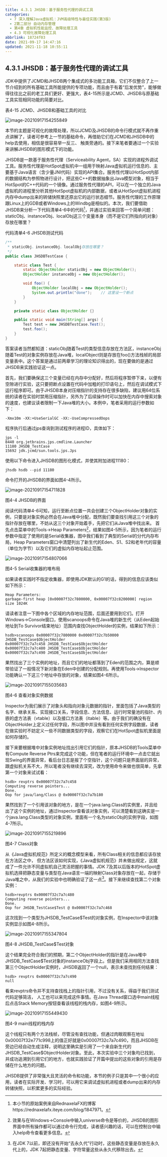 ```yaml
---
title: 4.3.1 JHSDB：基于服务性代理的调试工具
categories: 
  - 7 深入理解Java虛拟机：JVM高级特性与最佳实践(第3版)
  - 2第二部分 自动内存管理
  - 第4章 虚拟机性能监控、故障处理工具
  - 4.3 可视化故障处理工具
abbrlink: 18724f03
date: 2021-09-17 14:47:16
updated: 2021-11-18 10:55:11
---
```

## 4.3.1 JHSDB：基于服务性代理的调试工具
JDK中提供了JCMD和JHSDB两个集成式的多功能工具箱，它们不仅整合了上一节介绍到的所有基础工具所能提供的专项功能，而且由于有着“后发优势”，能够做得往往比之前的老工具们更好、更强大，表4-15所示是JCMD、JHSDB与原基础工具实现相同功能的简要对比。

表4-15 JCMD、JHSDB和基础工具的对比

![image-20210917154255849](https://raw.githubusercontent.com/lanlan2017/images/master/Blog/Sum/20210917154256.png)

本节的主题是可视化的故障处理，所以JCMD及JHSDB的命令行模式就不再作重点讲解了，读者可参考上一节的基础命令，再借助它们在JCMD和JHSDB中的help去使用，相信是很容易举一反三、 触类旁通的。接下来笔者要通过一个实验来讲解JHSDB的图形模式下的功能。

JHSDB是一款基于服务性代理（Serviceability Agent，SA）实现的进程外调试工具。服务性代理是HotSpot虚拟机中一组用于映射Java虚拟机运行信息的、主要基于Java语言（含少量JNI代码）实现的API集合。服务性代理以HotSpot内部的数据结构为参照物进行设计，把这些C++的数据抽象出Java模型对象，相当于HotSpot的C++代码的一个镜像。通过服务性代理的API，可以在一个独立的Java虚拟机的进程里分析其他HotSpot虚拟机的内部数据，或者从HotSpot虚拟机进程内存中dump出来的转储快照里还原出它的运行状态细节。服务性代理的工作原理跟Linux上的GDB或者Windows上的Windbg是相似的。本次，我们要借助JHSDB来分析一下代码清单4-6中的代码[^1]，并通过实验来回答一个简单问题：staticObj、instanceObj、localObj这三个变量本身（而不是它们所指向的对象）存放在哪里？

代码清单4-6 JHSDB测试代码
```java
/**
 * staticObj、instanceObj、localObj存放在哪里？
 */
public class JHSDBTestCase {

    static class Test {
        static ObjectHolder staticObj = new ObjectHolder();
        ObjectHolder instanceObj = new ObjectHolder();

        void foo() {
            ObjectHolder localObj = new ObjectHolder();
            System.out.println("done");    // 这里设一个断点
        }
    }

    private static class ObjectHolder {}

    public static void main(String[] args) {
        Test test = new JHSDBTestCase.Test();
        test.foo();
    }
}
```
答案读者当然都知道：staticObj随着Test的类型信息存放在方法区，instanceObj随着Test的对象实例存放在Java堆，localObject则是存放在foo()方法栈帧的局部变量表中。这个答案是通过前两章学习的理论知识得出的，现在要做的是通过JHSDB来实践验证这一点。

首先，我们要确保这三个变量已经在内存中分配好，然后将程序暂停下来，以便有空隙进行实验，这只要把断点设置在代码中加粗的打印语句上，然后在调试模式下运行程序即可。由于JHSDB本身对压缩指针的支持存在很多缺陷，建议用64位系统的读者在实验时禁用压缩指针，另外为了后续操作时可以加快在内存中搜索对象的速度，也建议读者限制一下Java堆的大小。本例中，笔者采用的运行参数如下：

```
-Xmx10m -XX:+UseSerialGC -XX:-UseCompressedOops
```
程序执行后通过jps查询到测试程序的进程ID，具体如下：
```
jps -l 
8440 org.jetbrains.jps.cmdline.Launcher 
11180 JHSDB_TestCase 
15692 jdk.jcmd/sun.tools.jps.Jps
```
使用以下命令进入JHSDB的图形化模式，并使其附加进程11180：
```
jhsdb hsdb --pid 11180
```
命令打开的JHSDB的界面如图4-4所示。

![image-20210917154711828](https://raw.githubusercontent.com/lanlan2017/images/master/Blog/Sum/20210917154711.png)

图4-4 JHSDB的界面

阅读代码清单4-6可知，运行至断点位置一共会创建三个ObjectHolder对象的实例，只要是对象实例必然会在Java堆中分配，既然我们要查找引用这三个对象的指针存放在哪里，不妨从这三个对象开始着手，先把它们从Java堆中找出来。
首先点击菜单中的Tools->Heap Parameters[^2]，结果如图4-5所示，因为笔者的运行参数中指定了使用的是Serial收集器，图中我们看到了典型的Serial的分代内存布局，Heap Parameters窗口中清楚列出了新生代的Eden、S1、S2和老年代的容量（单位为字节）以及它们的虚拟内存地址起止范围。

![image-20210917154807066](https://raw.githubusercontent.com/lanlan2017/images/master/Blog/Sum/20210917154807.png)

图4-5 Serial收集器的堆布局 

如果读者实践时不指定收集器，即使用JDK默认的G1的话，得到的信息应该类似如下所示：
```
Heap Parameters: 
garbage-first heap [0x00007f32c7800000, 0x00007f32c8200000] region size 1024K
```
请读者注意一下图中各个区域的内存地址范围，后面还要用到它们。打开Windows->Console窗口，使用scanoops命令在Java堆的新生代（从Eden起始地址到To Survivor结束地址）范围内查找ObjectHolder的实例，结果如下所示：
```
hsdb>scanoops 0x00007f32c7800000 0x00007f32c7b50000 JHSDB_TestCase$ObjectHolder 
0x00007f32c7a7c458 JHSDB_TestCase$ObjectHolder 
0x00007f32c7a7c480 JHSDB_TestCase$ObjectHolder 
0x00007f32c7a7c490 JHSDB_TestCase$ObjectHolder
```
果然找出了三个实例的地址，而且它们的地址都落到了Eden的范围之内，算是顺带验证了一般情况下新对象在Eden中创建的分配规则。再使用Tools->Inspector功能确认一下这三个地址中存放的对象，结果如图4-6所示。

![image-20210917155035683](https://raw.githubusercontent.com/lanlan2017/images/master/Blog/Sum/20210917155035.png)

图4-6 查看对象实例数据

Inspector为我们展示了对象头和指向对象元数据的指针，里面包括了Java类型的名字、继承关系、实现接口关系，字段信息、方法信息、运行时常量池的指针、内嵌的虚方法表（vtable）以及接口方法表（itable）等。由于我们的确没有在ObjectHolder上定义过任何字段，所以图中并没有看到任何实例字段数据，读者在做实验时不妨定义一些不同数据类型的字段，观察它们在HotSpot虚拟机里面是如何存储的。

接下来要根据堆中对象实例地址找出引用它们的指针，原本JHSDB的Tools菜单中有Compute Reverse Ptrs来完成这个功能，但在笔者的运行环境中一点击它就出现Swing的界面异常，看后台日志是报了个空指针，这个问题只是界面层的异常，跟虚拟机关系不大，所以笔者没有继续去深究，改为使用命令来做也很简单，先拿第一个对象来试试看：
```
hsdb> revptrs 0x00007f32c7a7c458 
Computing reverse pointers... 
Done. 
Oop for java/lang/Class @ 0x00007f32c7a7b180
```
果然找到了一个引用该对象的地方，是在一个java.lang.Class的实例里，并且给出了这个实例的地址，通过Inspector查看该对象实例，可以清楚看到这确实是一个java.lang.Class类型的对象实例，里面有一个名为staticObj的实例字段，如图4-7所示。

![image-20210917155219896](https://raw.githubusercontent.com/lanlan2017/images/master/Blog/Sum/20210917155220.png)

图4-7 Class对象 

从《Java虚拟机规范》所定义的概念模型来看，所有Class相关的信息都应该存放在方法区之中， 但方法区该如何实现，《Java虚拟机规范》并未做出规定，这就成了一件允许不同虚拟机自己灵活把握的事情。JDK 7及其以后版本的HotSpot虚拟机选择把静态变量与类型在Java语言一端的映射Class对象存放在一起，存储于Java堆之中，从我们的实验中也明确验证了这一点[^3]。接下来继续查找第二个对象实例：
```
hsdb>revptrs 0x00007f32c7a7c480 
Computing reverse pointers... 
Done. 
Oop for JHSDB_TestCase$Test @ 0x00007f32c7a7c468
```
这次找到一个类型为JHSDB_TestCase$Test的对象实例，在Inspector中该对象实例显示如图4-8所示。

![image-20210917155347804](https://raw.githubusercontent.com/lanlan2017/images/master/Blog/Sum/20210917155347.png)

图4-8 JHSDB_TestCase$Test对象

这个结果完全符合我们的预期，第二个ObjectHolder的指针是在Java堆中JHSDB_TestCase$Test对象的instanceObj字段上。但是我们采用相同方法查找第三个ObjectHolder实例时，JHSDB返回了一个null，表示未查找到任何结果：
```
hsdb> revptrs 0x00007f32c7a7c490 
null
```
看来revptrs命令并不支持查找栈上的指针引用，不过没有关系，得益于我们测试代码足够简洁， 人工也可以来完成这件事情。在Java Thread窗口选中main线程后点击Stack Memory按钮查看该线程的栈内存，如图4-9所示。

![image-20210917155449430](https://raw.githubusercontent.com/lanlan2017/images/master/Blog/Sum/20210917155449.png)

图4-9 main线程的栈内存

这个线程只有两个方法栈帧，尽管没有查找功能，但通过肉眼观察在地址0x00007f32e771c998上的值正好就是0x00007f32c7a7c490，而且JHSDB在旁边已经自动生成注释，说明这里确实是引用了一个来自新生代的JHSDB_TestCase$ObjectHolder对象。至此，本次实验中三个对象均已找到，并成功追溯到引用它们的地方，也就实践验证了开篇中提出的这些对象的引用是存储在什么地方的问题。

JHSDB提供了非常强大且灵活的命令和功能，本节的例子只是其中一个很小的应用，读者在实际开发、学习时，可以用它来调试虚拟机进程或者dump出来的内存转储快照，以积累更多的实际经验。


[^1]: 本小节的原始案例来自RednaxelaFX的博客https://rednaxelafx.iteye.com/blog/1847971。 
[^2]: 效果与在Windows->Console中输入universe命令是等价的，JHSDB的图形界面中所有操作都可以通过命令行完成，读者感兴趣的话，可以在控制台中输入help命令查看更多信息。 
[^3]: 在JDK 7以前，即还没有开始“去永久代”行动时，这些静态变量是存放在永久代上的，JDK 7起把静态变量、字符常量这些从永久代移除出去。
